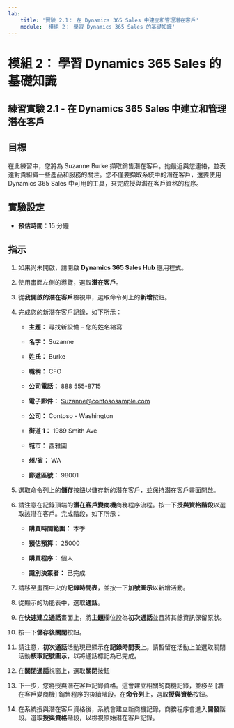 ```yaml
---
lab:
    title: '實驗 2.1： 在 Dynamics 365 Sales 中建立和管理潛在客戶'
    module: '模組 2： 學習 Dynamics 365 Sales 的基礎知識'
---
```


模組 2： 學習 Dynamics 365 Sales 的基礎知識
========================

## 練習實驗 2.1 - 在 Dynamics 365 Sales 中建立和管理潛在客戶

## 目標

在此練習中，您將為 Suzanne Burke 擷取銷售潛在客戶。她最近與您連絡，並表達對貴組織一些產品和服務的關注。您不僅要擷取系統中的潛在客戶，還要使用 Dynamics 365 Sales 中可用的工具，來完成授與潛在客戶資格的程序。


## 實驗設定

  - **預估時間**：15 分鐘

## 指示

1. 如果尚未開啟，請開啟 **Dynamics 365 Sales Hub** 應用程式。 

2. 使用畫面左側的導覽，選取**潛在客戶**。 

3. 從**我開啟的潛在客戶**檢視中，選取命令列上的**新增**按鈕。

4. 完成您的新潛在客戶記錄，如下所示：

	- **主題：** 尋找新設備 – 您的姓名縮寫

	- **名字：** Suzanne

	- **姓氏：** Burke

	- **職稱：** CFO

	- **公司電話：** 888 555-8715

	- **電子郵件：** Suzanne@contososample.com

	- **公司：** Contoso - Washington

	- **街道 1：** 1989 Smith Ave

	- **城市：** 西雅圖

	- **州/省：** WA

	- **郵遞區號：** 98001 

5. 選取命令列上的**儲存**按鈕以儲存新的潛在客戶，並保持潛在客戶畫面開啟。

6. 請注意在記錄頂端的**潛在客戶變商機**商務程序流程。按一下**授與資格階段**以選取該潛在客戶。完成階段，如下所示：

	- **購買時間範圍：** 本季

	- **預估預算：** 25000 

	- **購買程序：** 個人

	- **識別決策者：** 已完成

7. 請移至畫面中央的**記錄時間表**，並按一下**加號圖示**以新增活動。 

8. 從顯示的功能表中，選取**通話**。

9. 在**快速建立通話**畫面上，將**主題**欄位設為**初次通話**並且將其餘資訊保留原狀。 

10. 按一下**儲存後關閉**按鈕。

11. 請注意，**初次通話**活動現已顯示在**記錄時間表**上。請暫留在活動上並選取關閉活動**核取記號圖示**，以將通話標記為已完成。 

12. 在**關閉通話**視窗上，選取**關閉**按鈕 

13. 下一步，您將授與潛在客戶記錄資格。這會建立相關的商機記錄，並移至 [潛在客戶變商機] 銷售程序的後續階段。在**命令列**上，選取**授與資格**按鈕。 

14. 在系統授與潛在客戶資格後，系統會建立新商機記錄，商務程序會進入**開發**階段。選取**授與資格**階段，以檢視原始潛在客戶記錄。 
